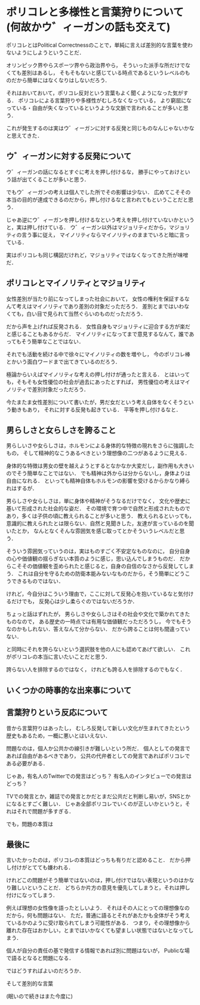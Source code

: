 ポリコレと多様性と言葉狩りについて(何故かウ゛ィーガンの話も交えて)
======================

ポリコレとはPolitical Correctnessのことで，単純に言えば差別的な言葉を使わないようにしようということだ．

オリンピック界やらスポーツ界やら政治界やら，
そういった派手な所だけでなくても差別はあるし，
そもそもないと感じている時点であるというレベルのものだから簡単にはなくなりはしないだろう．

それはおいておいて，ポリコレ反対という言葉もよく聞くようになった気がする．
ポリコレによる言葉狩りや多様性がむしろなくなっている，
より窮屈になっている・自由が失くなっているというような文脈で言われることが多いと思う．

これが発生するのは実はウ゛ィーガンに対する反発と同じものなんじゃないかなと思えてきた．

ウ゛ィーガンに対する反発について
---------------------

ウ゛ィーガンの話になるとすぐに考えを押し付けるな，
勝手にやっておけという話が出てくることが多いと思う．

でもウ゛ィーガンの考えは個人でした所でその影響は少ない．
広めてこそその本当の目的が達成できるのだから，押し付けるなと言われてもということだと思う．

じゃあ逆にウ゛ィーガンを押し付けるなという考えを押し付けていないかというと，実は押し付けている．
ウ゛ィーガン以外はマジョリティだから，マジョリティの言う事に従え，
マイノリティならマイノリティのままでいろと暗に言っている．


実はポリコレも同じ構図だけれど，マジョリティではなくなってきた所が味噌だ．

ポリコレとマイノリティとマジョリティ
------------------

女性差別が当たり前になってしまった社会において，
女性の権利を保証するなんて考えはマイノリティであり差別の対象だっただろう．
差別とまではいわなくても，白い目で見られて当然ぐらいのものだっただろう．

だから声を上げれば反発される．
女性自身もマジョリティに迎合する方が楽だと感じることもあるからだ．
マイノリティになってまで意見するなんて，誰であってもそう簡単なことではない．

それでも活動を続ける中で徐々にマイノリティの数を増やし，
今のポリコレ棒とかいう面白ワードまで出てきているのだろう．

極論からいえばマイノリティな考えの押し付けが通ったと言える．
とはいっても，そもそも女性優位の社会が過去にあったとすれば，
男性優位の考えはマイノリティで差別対象だっただろう．

今たまたま女性差別について書いたが，男だ女だという考え自体をなくそうという動きもあり，
それに対する反発も起きている．
平等を押し付けるなと．

男らしさと女らしさを誇ること
-------------------

男らしいさや女らしさは，ホルモンによる身体的な特徴の現れをさらに強調したもの，
そして精神的なこうあるべきという理想像の二つがあるように見える．

身体的な特徴は男女の壁を越えようとするとなかなか大変だし，副作用も大きいのでそう簡単なことではない．
でも精神は外からは分からないし，身体よりは自由になれる．
といっても精神自体もホルモンの影響を受けるからかなり縛られはするが．

男らしさや女らしさは，単に身体や精神がそうなるだけでなく，
文化や歴史に基いて形成された社会的な姿だ．
その環境で育つ中で自然と形成されたものであり，多くは子供の頃に教えられることが多いと思う．
教えられるといっても，意識的に教えられたとは限らない．自然と見聞きした，友達が言っているのを聞いたとか，
なんとなくそんな雰囲気を感じ取ってとかそういうレベルだと思う．

そういう雰囲気っていうのは，実はものすごく不安定なものなのに，
自分自身の心や価値観の揺らぎない本質のように感じ，思い込んでしまうものだ．
だからこそその価値観を歪められたと感じると，自身の自信のなさから反発してしまう．
これは自分を守るための防衛本能みないなものだから，そう簡単にどうこうできるものではない．

けれど，今自分はこういう理由で，ここに対して反発心を抱いているなと気付けるだけでも，
反発心は少し柔らぐのではないだろうか．


ちょっと話はずれたが，
男らしさや女らしさはその社会や文化で築かれてきたものなので，
ある歴史の一時点では有用な価値観だっただろうし，
今でもそうなのかもしれない．答えなんて分からない．
だから誇ることは何も間違っていない．

と同時にそれを誇らないという選択肢を他の人にも認めてあげて欲しい．
これがポリコレの本当に言いたいことだと思う．

誇らない人を排除するのではなく，
けれども誇る人を排除するのでもなく．



いくつかの時事的な出来事について
----------------------------

言葉狩りという反応について
---------------------

昔から言葉狩りはあったし，
むしろ反発して新しい文化が生まれてきたという歴史もあるため，一概に悪いとはいえない．

問題なのは，個人か公共かの線引きが難しいという所だ．
個人としての発言であれば自由があるべきであり，
公共の代弁者としての発言であればポリコレである必要がある．

じゃあ，有名人のTwitterでの発言はどっち？
有名人のインタビューでの発言はどっち？

TVでの発言とか，雑誌での発言とかだとまだ公共だと判断し易いが，SNSとかになるとすごく難しい．
じゃあ全部ポリコレでいくのが正しいかというと，それはそれで問題が多すぎる．


でも，問題の本質は



最後に
--------------

言いたかったのは，ポリコレの本質はどっちも有りだと認めること．
だから押し付けがとてても嫌われる．

けれどこの問題がそう簡単ではないのは，押し付けではない表現というのはかなり難しいということだ．
どちらか片方の意見を優先してしまうと，それは押し付けになってしまう．

例えば理想の女性像を語ったとしいよう．
それはその人にとっての理想像なのだから，何も問題はない．
ただ，普通に語るとそれがあたかも全体がそう考えているかのように受け取られてしまう可能性がある．
つまり，その理想像から離れた存在はおかしい，とまではいかなくても望ましい状態ではないとなってしまう．

個人が自分の責任の基で発信する情報であれば別に問題はないが，
Publicな場で語るとなると問題になる．

ではどうすればよいのだろうか．

そして差別的な言葉


(眠いので続きはまた今度に)
